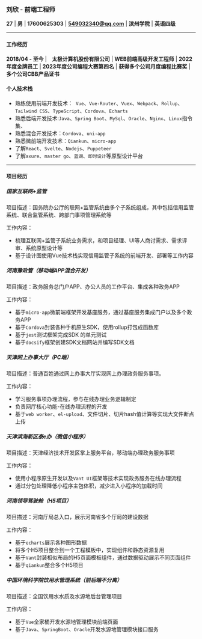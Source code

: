 ### 刘欣 - 前端工程师

**27**  |  **男**  | **17600625303**  |   **549032340@qq.com** |   **滨州学院** | **英语四级**

-----------------------

#### 工作经历

**2018/04 - 至今**  |　**太极计算机股份有限公司**  |  **WEB前端高级开发工程师** | **2022年度金牌员工** | **2023年度公司编程大赛第四名**   | **获得多个公司月度编程比赛奖** | **多个公司CBB产品证书**

#### 个人技术栈

* 熟练使用前端开发技术：` Vue`、`Vue-Router`、`Vuex`、`Webpack`、`Rollup`、`Tailwind CSS`、`TypeScript`、`Cordova`、`Echarts`
* 熟悉后端开发技术:`Java`、`Spring Boot`、`MySql`、`Oracle`、`Nginx`、`Linux`指令集、
* 熟悉混合开发技术：`Cordova`、`uni-app`
* 熟悉微前端开发技术：`Qiankun`、`micro-app`
* 了解`React`、`Svelte`、`Nodejs`、`Puppeteer`
* 了解`axure`、`master go`、`蓝湖`、`即时设计`等原型设计平台

---------------------

#### 项目经历

##### 国家互联网+监管

项目描述：国务院办公厅的联网+监管系统由多个子系统组成，其中包括信用监管系统、联合监管系统、跨部门事项管理系统等

工作内容：

- 梳理互联网+监管子系统业务需求，和项目经理、UI等人商讨需求、需求评审、系统原型设计等
- 基于设计图使用Vue技术栈实现信用监管子系统的前端开发、部署等工作内容

##### 河南豫政管（移动端APP混合开发）

项目描述：政务服务总门户APP、办公人员的工作平台、集成各种政务APP

工作内容：

- 基于`micro-app`微前端框架开发基座服务，通过基座服务集成门户以及多个政务APP
- 基于`Cordova`封装各种手机原生SDK，使用rollup打包成函数库
- 基于`jest`测试框架完成SDK 的单元测试
- 基于`docsify`框架创建SDK文档网站并编写SDK文档

##### 天津网上办事大厅（PC端）

项目描述：普通百姓通过网上办事大厅实现网上办理政务服务事项。

工作内容：

- 学习服务事项办理流程，参与在线办理业务逻辑制定
- 负责网厅核心功能-在线办理流程的开发
- 基于`web worker`、`el-upload`、文件切片、切片hash值计算等实现大文件断点上传

##### 天津滨海新区泰e办（微信小程序）

项目描述：天津经济技术开发区掌上服务平台，移动端办理政务服务事项

工作内容：

-  使用小程序原生开发以及`Vant UI`框架等技术实现政务服务在线办理流程
-  通过分包处理降低小程序主包体积，减少进入小程序的加载时间

##### 河南领导驾驶舱（H5项目）

项目描述：河南厅局总入口，展示河南省多个厅局的建设数据

工作内容：

-  基于`echarts`展示各种图形数据
-  将多个H5项目整合到一个工程模板中，实现组件和静态资源复用
-  基于`Vant`封装相似布局的H5页面模板组件，通过数据驱动展示不同页面组件
-  基于`qiankun`整合多个H5项目

##### 中国环境科学院饮用水管理系统（前后端不分离）

项目描述：全国饮用水水质及水源地后台管理项目

工作内容：

-  基于`Vue`全家桶开发水源地管理模块前端页面
-  基于`Java`、`SpringBoot`、`Oracle`开发水源地管理模块接口服务
